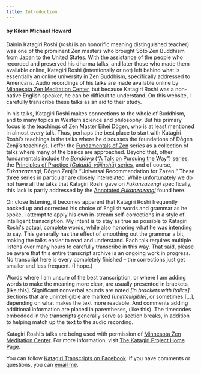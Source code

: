 ```yaml
---
title: Introduction
---
```


#### by Kikan Michael Howard

Dainin Katagiri Roshi (*roshi* is an honorific meaning distinguished teacher) was one of the prominent Zen masters who brought Sōtō Zen Buddhism from Japan to the United States. With the assistance of the people who recorded and preserved his dharma talks, and later those who made them available online, Katagiri Roshi (intentionally or not) left behind what is essentially an online university in Zen Buddhism, specifically addressed to Americans. Audio recordings of his talks are made available online by [Minnesota Zen Meditation Center](https://www.mnzencenter.org/audio-archive-project.html), but because Katagiri Roshi was a non-native English speaker, he can be difficult to understand. On this website, I carefully transcribe these talks as an aid to their study. 

In his talks, Katagiri Roshi makes connections to the whole of Buddhism, and to many topics in Western science and philosophy. But his primary focus is the teachings of Zen Master Eihei Dōgen, who is at least mentioned in almost every talk. Thus, perhaps the best place to start with Katagiri Roshi’s teachings is the talks where he discusses the foundations of Dōgen Zenji’s teachings. I offer the [Fundamentals of Zen](fundamentals) series as a collection of talks where many of the basics are approached. Beyond that, other fundamentals include the [*Bendōwa* (“A Talk on Pursuing the Way”) series](bendowa), the [Principles of Practice (*Gakudō-yōjinshū*) series](principles-of-practice), and of course, *Fukanzazengi*, Dōgen Zenji’s “Universal Recommendation for Zazen.” These three series in particular are closely interrelated. While unfortunately we do not have all the talks that Katagiri Roshi gave on *Fukanzazengi* specifically, this lack is partly addressed by the [Annotated *Fukanzazengi*](annotated-fukanzazengi) found here.

On close listening, it becomes apparent that Katagiri Roshi frequently backed up and corrected his choice of English words and grammar as he spoke. I attempt to apply his own in-stream self-corrections in a style of intelligent transcription. My intent is to stay as true as possible to Katagiri Roshi's actual, complete words, while also honoring what he was intending to say. This generally has the effect of smoothing out the grammar a bit, making the talks easier to read and understand. Each talk requires multiple listens over many hours to carefully transcribe in this way. That said, please be aware that this entire transcript archive is an ongoing work in progress. No transcript here is every completely finished – the corrections just get smaller and less frequent. (I hope.)

Words where I am unsure of the best transcription, or where I am adding words to make the meaning more clear, are usually presented in brackets, [like this]. Significant nonverbal sounds are noted *[in brackets with italics]*. Sections that are unintelligible are marked *[unintelligible]*, or sometimes [...], depending on what makes the text more readable. And comments adding additional information are placed in parentheses, (like this). The timecodes embedded in the transcripts generally serve as section breaks, in addition to helping match up the text to the audio recording.

Katagiri Roshi’s talks are being used with permission of [Minnesota Zen Meditation Center](https://www.mnzencenter.org). For more information, visit [The Katagiri Project Home Page](https://www.mnzencenter.org/katagiri-project.html).

You can follow [Katagiri Transcripts on Facebook](https://www.facebook.com/KatagiriTranscripts). If you have comments or questions, you can [email me](mailto:michaelhoward@mac.com).
